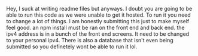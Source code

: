 Hey, I suck at writing readme files but anyways. I doubt you are going to be able to run this code as we were unable to get it hosted.
To run it you need to change a lot of things. I am honestly submitting this just to make myself feel good.
an npm install must be ran on the front end and back end.
the ipv4 address is in a bunch of the front end screens. It need to be changed to your personal ipv4. There is also a database that isn't even being submitted so you definetely 
wont be able to run it lol.
